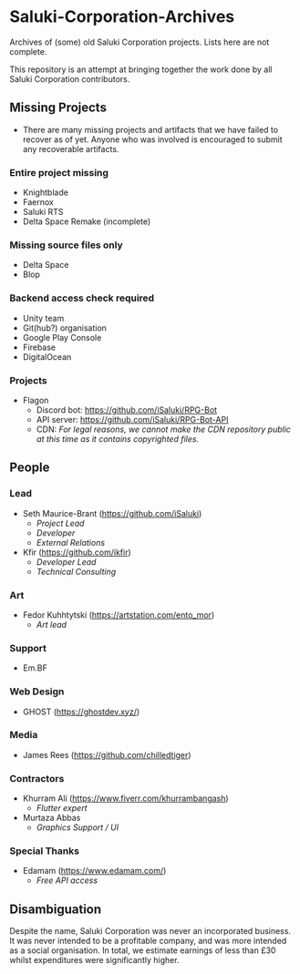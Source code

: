 # Saluki-Corporation-Archives

Archives of (some) old Saluki Corporation projects. Lists here are not complete.

This repository is an attempt at bringing together the work done by all Saluki Corporation contributors.


## Missing Projects

- There are many missing projects and artifacts that we have failed to recover as of yet. Anyone who was involved is encouraged to submit any recoverable artifacts.

### Entire project missing

- Knightblade
- Faernox
- Saluki RTS
- Delta Space Remake (incomplete)

### Missing source files only

- Delta Space
- Blop


### Backend access check required

- Unity team
- Git(hub?) organisation
- Google Play Console
- Firebase
- DigitalOcean

### Projects

- Flagon
  - Discord bot: https://github.com/iSaluki/RPG-Bot
  - API server: https://github.com/iSaluki/RPG-Bot-API
  - CDN: *For legal reasons, we cannot make the CDN repository public at this time as it contains copyrighted files.*

## People

### Lead

- Seth Maurice-Brant (https://github.com/iSaluki) 
  - *Project Lead*
  - *Developer*
  - *External Relations*
- Kfir (https://github.com/ikfir) 
  - *Developer Lead*
  - *Technical Consulting*

### Art

- Fedor Kuhhtytski (https://artstation.com/ento_mor)
  - *Art lead*

### Support

- Em.BF

### Web Design

- GHOST (https://ghostdev.xyz/)

### Media

- James Rees (https://github.com/chilledtiger)

### Contractors

- Khurram Ali (https://www.fiverr.com/khurrambangash)
  - *Flutter expert*
- Murtaza Abbas 
  - *Graphics Support / UI*


### Special Thanks

- Edamam (https://www.edamam.com/)
  - *Free API access*


## Disambiguation

Despite the name, Saluki Corporation was never an incorporated business. It was never intended to be a profitable company, and was more intended as a social organisation.
In total, we estimate earnings of less than £30 whilst expenditures were significantly higher.

